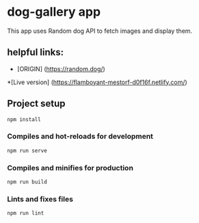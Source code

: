 # dog-gallery app

This app uses Random dog API to fetch images and display them.

## helpful links:
* [ORIGIN] (https://random.dog/)

*[Live version] (https://flamboyant-mestorf-d0f16f.netlify.com/)

## Project setup
```
npm install
```

### Compiles and hot-reloads for development
```
npm run serve
```

### Compiles and minifies for production
```
npm run build
```

### Lints and fixes files
```
npm run lint
```
